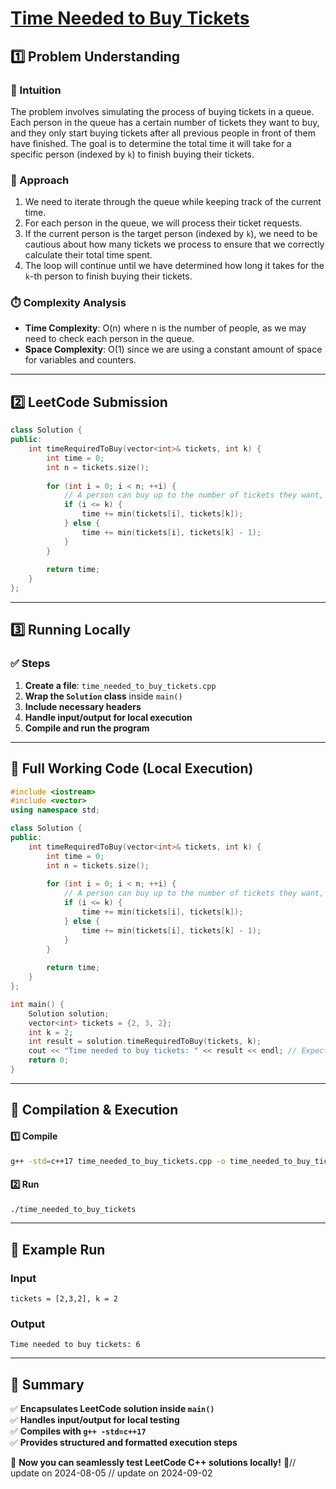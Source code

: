 # **[Time Needed to Buy Tickets](https://leetcode.com/problems/time-needed-to-buy-tickets/description/)**  

## **1️⃣ Problem Understanding**  
### **📌 Intuition**  
The problem involves simulating the process of buying tickets in a queue. Each person in the queue has a certain number of tickets they want to buy, and they only start buying tickets after all previous people in front of them have finished. The goal is to determine the total time it will take for a specific person (indexed by `k`) to finish buying their tickets.

### **🚀 Approach**  
1. We need to iterate through the queue while keeping track of the current time.
2. For each person in the queue, we will process their ticket requests.
3. If the current person is the target person (indexed by `k`), we need to be cautious about how many tickets we process to ensure that we correctly calculate their total time spent.
4. The loop will continue until we have determined how long it takes for the `k`-th person to finish buying their tickets.

### **⏱️ Complexity Analysis**  
- **Time Complexity**: O(n) where n is the number of people, as we may need to check each person in the queue.  
- **Space Complexity**: O(1) since we are using a constant amount of space for variables and counters.

---  

## **2️⃣ LeetCode Submission**  
```cpp
class Solution {
public:
    int timeRequiredToBuy(vector<int>& tickets, int k) {
        int time = 0;
        int n = tickets.size();
        
        for (int i = 0; i < n; ++i) {
            // A person can buy up to the number of tickets they want, but we stop if they are the target 'k' person
            if (i <= k) {
                time += min(tickets[i], tickets[k]);
            } else {
                time += min(tickets[i], tickets[k] - 1);
            }
        }
        
        return time;
    }
};
```  

---  

## **3️⃣ Running Locally**  
### **✅ Steps**  
1. **Create a file**: `time_needed_to_buy_tickets.cpp`  
2. **Wrap the `Solution` class** inside `main()`  
3. **Include necessary headers**  
4. **Handle input/output for local execution**  
5. **Compile and run the program**  

---  

## **📝 Full Working Code (Local Execution)**  
```cpp
#include <iostream>
#include <vector>
using namespace std;

class Solution {
public:
    int timeRequiredToBuy(vector<int>& tickets, int k) {
        int time = 0;
        int n = tickets.size();
        
        for (int i = 0; i < n; ++i) {
            // A person can buy up to the number of tickets they want, but we stop if they are the target 'k' person
            if (i <= k) {
                time += min(tickets[i], tickets[k]);
            } else {
                time += min(tickets[i], tickets[k] - 1);
            }
        }
        
        return time;
    }
};

int main() {
    Solution solution;
    vector<int> tickets = {2, 3, 2};
    int k = 2;
    int result = solution.timeRequiredToBuy(tickets, k);
    cout << "Time needed to buy tickets: " << result << endl; // Expected output: 6
    return 0;
}
```  

---  

## **🔧 Compilation & Execution**  
#### **1️⃣ Compile**  
```bash
g++ -std=c++17 time_needed_to_buy_tickets.cpp -o time_needed_to_buy_tickets
```  

#### **2️⃣ Run**  
```bash
./time_needed_to_buy_tickets
```  

---  

## **🎯 Example Run**  
### **Input**  
```
tickets = [2,3,2], k = 2
```  
### **Output**  
```
Time needed to buy tickets: 6
```  

---  

## **📌 Summary**  
✅ **Encapsulates LeetCode solution inside `main()`**  
✅ **Handles input/output for local testing**  
✅ **Compiles with `g++ -std=c++17`**  
✅ **Provides structured and formatted execution steps**  

🚀 **Now you can seamlessly test LeetCode C++ solutions locally!** 🚀// update on 2024-08-05
// update on 2024-09-02
